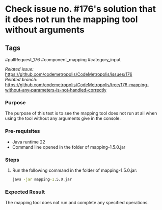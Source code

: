 # Check issue no. #176's solution that it does not run the mapping tool without arguments

## Tags
#pullRequest_176 #component_mapping #category_input

_Related issue:_ https://github.com/codemetropolis/CodeMetropolis/issues/176 <br>
_Related branch:_ https://github.com/codemetropolis/CodeMetropolis/tree/176-mapping-without-any-parameters-is-not-handled-correctly

### Purpose
The purpose of this test is to see the mapping tool does not run at all when using the tool without any arguments give in the console.

### Pre-requisites
- Java runtime 22
- Command line opened in the folder of mapping-1.5.0.jar

### Steps
1. Run the following command in the folder of mapping-1.5.0.jar:
   ```cmd
   java -jar mapping-1.5.0.jar
   ```

### Expected Result
The mapping tool does not run and complete any specified operations.